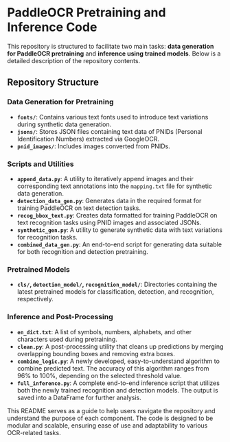 # PaddleOCR Pretraining and Inference Code

This repository is structured to facilitate two main tasks: **data generation for PaddleOCR pretraining** and **inference using trained models**. Below is a detailed description of the repository contents.

## Repository Structure

### Data Generation for Pretraining

- **`fonts/`**: Contains various text fonts used to introduce text variations during synthetic data generation.
- **`jsons/`**: Stores JSON files containing text data of PNIDs (Personal Identification Numbers) extracted via GoogleOCR.
- **`pnid_images/`**: Includes images converted from PNIDs.

### Scripts and Utilities

- **`append_data.py`**: A utility to iteratively append images and their corresponding text annotations into the `mapping.txt` file for synthetic data generation.
- **`detection_data_gen.py`**: Generates data in the required format for training PaddleOCR on text detection tasks.
- **`recog_bbox_text.py`**: Creates data formatted for training PaddleOCR on text recognition tasks using PNID images and associated JSONs.
- **`synthetic_gen.py`**: A utility to generate synthetic data with text variations for recognition tasks.
- **`combined_data_gen.py`**: An end-to-end script for generating data suitable for both recognition and detection pretraining.

### Pretrained Models

- **`cls/`, `detection_model/`, `recognition_model/`**: Directories containing the latest pretrained models for classification, detection, and recognition, respectively.

### Inference and Post-Processing

- **`en_dict.txt`**: A list of symbols, numbers, alphabets, and other characters used during pretraining.
- **`clean.py`**: A post-processing utility that cleans up predictions by merging overlapping bounding boxes and removing extra boxes.
- **`combine_logic.py`**: A newly developed, easy-to-understand algorithm to combine predicted text. The accuracy of this algorithm ranges from 96% to 100%, depending on the selected threshold value.
- **`full_inference.py`**: A complete end-to-end inference script that utilizes both the newly trained recognition and detection models. The output is saved into a DataFrame for further analysis.

This README serves as a guide to help users navigate the repository and understand the purpose of each component. The code is designed to be modular and scalable, ensuring ease of use and adaptability to various OCR-related tasks.
